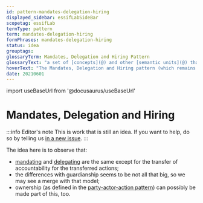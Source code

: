 ```yaml
---
id: pattern-mandates-delegation-hiring
displayed_sidebar: essifLabSideBar
scopetag: essifLab
termType: pattern
term: mandates-delegation-hiring
formPhrases: mandates-delegation-hiring
status: idea
grouptags:
glossaryTerm: Mandates, Delegation and Hiring Pattern
glossaryText: "a set of [concepts](@) and other [semantic units](@) that can be used to explain the ideas behind Mandating, Delegating, Hiring and their relations."
hoverText: "The Mandates, Delegation and Hiring pattern (which remains to be documented) captures the ideas behind Mandating, Delegating, Hiring and their relations. This is a work-in-progress."
date: 20210601
---
```


import useBaseUrl from '@docusaurus/useBaseUrl'

# Mandates, Delegation and Hiring

:::info Editor's note
This is work that is still an idea. If you want to help, do so by telling us [in a new issue](https://github.com/essif-lab/framework/issues/new).
:::

The idea here is to observe that:
- [mandating](mandate@) and [delegating](delegate@) are the same except for the transfer of accountability for the transferred actions;
- the differences with guardianship seems to be not all that big, so we may see a merge with that model;
- ownership (as defined in the [party-actor-action pattern](pattern-party-actor-action@)) can possibly be made part of this, too.
